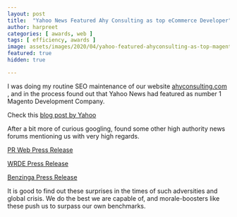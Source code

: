 ```yaml
---
layout: post
title:  "Yahoo News Featured Ahy Consulting as top eCommerce Developer"
author: harpreet
categories: [ awards, web ]
tags: [ efficiency, awards ]
image: assets/images/2020/04/yahoo-featured-ahyconsulting-as-top-magento-firm.jpg
featured: true
hidden: true

---
```


I was doing my routine SEO maintenance of our website <a href="https://www.ahyconsulting.com/" target="\_blank"> ahyconsulting.com </a>, and in the process found out that Yahoo News had featured as number 1 Magento Development Company.

Check this <a href="https://finance.yahoo.com/news/top-ecommerce-development-companies-according-111500138.html" target="\_blank"> blog post by Yahoo </a>

After a bit more of curious googling, found some other high authority news forums mentioning us with very high regards.

<a href="http://www.prweb.com/releases/the_top_ecommerce_development_companies_according_to_ecommerce_development_rating_platform/prweb17019304.htm" target="\_blank"> PR Web Press Release</a>

<a href="https://www.wrde.com/story/41960969/the-top-ecommerce-development-companies-according-to-ecommerce-development-rating-platform" target="\_blank"> WRDE Press Release</a>

<a href="https://www.benzinga.com/pressreleases/20/04/p15715594/the-top-ecommerce-development-companies-according-to-ecommerce-development-rating-platform" target="\_blank"> Benzinga Press Release</a>

It is good to find out these surprises in the times of such adversities and global crisis. We do the best we are capable of, and morale-boosters like these push us to surpass our own benchmarks.
 
